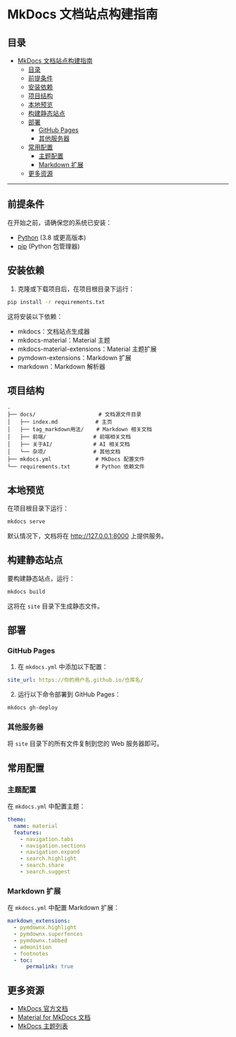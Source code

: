 # MkDocs 文档站点构建指南

## 目录
- [MkDocs 文档站点构建指南](#mkdocs-文档站点构建指南)
  - [目录](#目录)
  - [前提条件](#前提条件)
  - [安装依赖](#安装依赖)
  - [项目结构](#项目结构)
  - [本地预览](#本地预览)
  - [构建静态站点](#构建静态站点)
  - [部署](#部署)
    - [GitHub Pages](#github-pages)
    - [其他服务器](#其他服务器)
  - [常用配置](#常用配置)
    - [主题配置](#主题配置)
    - [Markdown 扩展](#markdown-扩展)
  - [更多资源](#更多资源)

---

## 前提条件

在开始之前，请确保您的系统已安装：
- [Python](https://www.python.org/) (3.8 或更高版本)
- [pip](https://pip.pypa.io/) (Python 包管理器)

## 安装依赖

1. 克隆或下载项目后，在项目根目录下运行：
```bash
pip install -r requirements.txt
```

这将安装以下依赖：
- mkdocs：文档站点生成器
- mkdocs-material：Material 主题
- mkdocs-material-extensions：Material 主题扩展
- pymdown-extensions：Markdown 扩展
- markdown：Markdown 解析器

## 项目结构

```
.
├── docs/                    # 文档源文件目录
│   ├── index.md            # 主页
│   ├── tag_markdown用法/    # Markdown 相关文档
│   ├── 前端/               # 前端相关文档
│   ├── 关于AI/             # AI 相关文档
│   └── 杂项/               # 其他文档
├── mkdocs.yml              # MkDocs 配置文件
└── requirements.txt        # Python 依赖文件
```

## 本地预览

在项目根目录下运行：
```bash
mkdocs serve
```

默认情况下，文档将在 http://127.0.0.1:8000 上提供服务。

## 构建静态站点

要构建静态站点，运行：
```bash
mkdocs build
```

这将在 `site` 目录下生成静态文件。

## 部署

### GitHub Pages

1. 在 `mkdocs.yml` 中添加以下配置：
```yaml
site_url: https://你的用户名.github.io/仓库名/
```

2. 运行以下命令部署到 GitHub Pages：
```bash
mkdocs gh-deploy
```

### 其他服务器

将 `site` 目录下的所有文件复制到您的 Web 服务器即可。

## 常用配置

### 主题配置

在 `mkdocs.yml` 中配置主题：
```yaml
theme:
  name: material
  features:
    - navigation.tabs
    - navigation.sections
    - navigation.expand
    - search.highlight
    - search.share
    - search.suggest
```

### Markdown 扩展

在 `mkdocs.yml` 中配置 Markdown 扩展：
```yaml
markdown_extensions:
  - pymdownx.highlight
  - pymdownx.superfences
  - pymdownx.tabbed
  - admonition
  - footnotes
  - toc:
      permalink: true
```

## 更多资源

- [MkDocs 官方文档](https://www.mkdocs.org/)
- [Material for MkDocs 文档](https://squidfunk.github.io/mkdocs-material/)
- [MkDocs 主题列表](https://github.com/mkdocs/mkdocs/wiki/MkDocs-Themes)